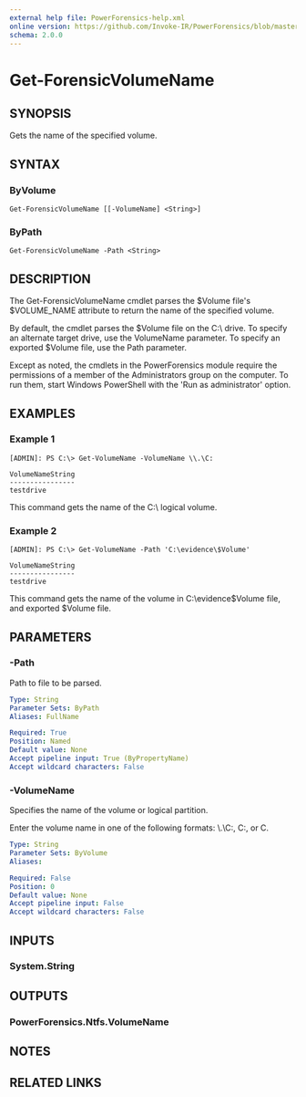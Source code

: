 ```yaml
---
external help file: PowerForensics-help.xml
online version: https://github.com/Invoke-IR/PowerForensics/blob/master/Modules/PowerForensics/docs/Get-ForensicVolumeName.md
schema: 2.0.0
---
```


# Get-ForensicVolumeName

## SYNOPSIS
Gets the name of the specified volume.

## SYNTAX

### ByVolume
```
Get-ForensicVolumeName [[-VolumeName] <String>]
```

### ByPath
```
Get-ForensicVolumeName -Path <String>
```

## DESCRIPTION
The Get-ForensicVolumeName cmdlet parses the $Volume file's $VOLUME_NAME attribute to return the name of the specified volume.

By default, the cmdlet parses the $Volume file on the C:\ drive. To specify an alternate target drive, use the VolumeName parameter. To specify an exported $Volume file, use the Path parameter.

Except as noted, the cmdlets in the PowerForensics module require the permissions of a member of the Administrators group on the computer. To run them, start Windows PowerShell with the 'Run as administrator' option.

## EXAMPLES

### Example 1
```
[ADMIN]: PS C:\> Get-VolumeName -VolumeName \\.\C:

VolumeNameString
----------------
testdrive
```

This command gets the name of the C:\ logical volume.

### Example 2
```
[ADMIN]: PS C:\> Get-VolumeName -Path 'C:\evidence\$Volume'

VolumeNameString
----------------
testdrive
```

This command gets the name of the volume in C:\evidence\$Volume file, and exported $Volume file.

## PARAMETERS

### -Path
Path to file to be parsed.

```yaml
Type: String
Parameter Sets: ByPath
Aliases: FullName

Required: True
Position: Named
Default value: None
Accept pipeline input: True (ByPropertyName)
Accept wildcard characters: False
```

### -VolumeName
Specifies the name of the volume or logical partition.

Enter the volume name in one of the following formats: \\.\C:, C:, or C.

```yaml
Type: String
Parameter Sets: ByVolume
Aliases: 

Required: False
Position: 0
Default value: None
Accept pipeline input: False
Accept wildcard characters: False
```

## INPUTS

### System.String


## OUTPUTS

### PowerForensics.Ntfs.VolumeName

## NOTES

## RELATED LINKS

